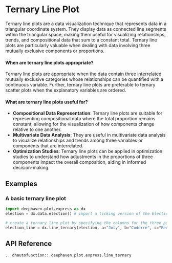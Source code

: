 # Ternary Line Plot

Ternary line plots are a data visualization technique that represents data in a triangular coordinate system. They display data as connected line segments within the triangular space, making them useful for visualizing relationships, trends, and compositional data that sum to a constant total. Ternary line plots are particularly valuable when dealing with data involving three mutually exclusive components or proportions.

#### When are ternary line plots appropriate?

Ternary line plots are appropriate when the data contain three interrelated mutually exclusive categories whose relationships can be quantified with a continuous variable. Further, ternary line plots are preferable to ternary scatter plots when the explanatory variables are ordered.

#### What are ternary line plots useful for?

- **Compositional Data Representation**: Ternary line plots are suitable for representing compositional data where the total proportion remains constant, allowing for the visualization of how components change relative to one another.
- **Multivariate Data Analysis**: They are useful in multivariate data analysis to visualize relationships and trends among three variables or components that are interrelated.
- **Optimization Studies**: Ternary line plots can be applied in optimization studies to understand how adjustments in the proportions of three components impact the overall composition, aiding in informed decision-making.

## Examples

### A basic ternary line plot

```python order=election_line,election
import deephaven.plot.express as dx
election = dx.data.election() # import a ticking version of the Election dataset

# create a ternary line plot by specifying the columns for the three points of the triangle
election_line = dx.line_ternary(election, a="Joly", b="Coderre", c="Bergeron")
```

## API Reference
```{eval-rst}
.. dhautofunction:: deephaven.plot.express.line_ternary
```